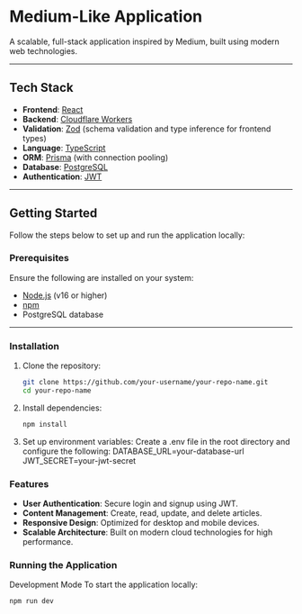 # **Medium-Like Application**

A scalable, full-stack application inspired by Medium, built using modern web technologies.

---

## **Tech Stack**

- **Frontend**: [React](https://reactjs.org/)  
- **Backend**: [Cloudflare Workers](https://developers.cloudflare.com/workers/)  
- **Validation**: [Zod](https://zod.dev/) (schema validation and type inference for frontend types)  
- **Language**: [TypeScript](https://www.typescriptlang.org/)  
- **ORM**: [Prisma](https://www.prisma.io/) (with connection pooling)  
- **Database**: [PostgreSQL](https://www.postgresql.org/)  
- **Authentication**: [JWT](https://jwt.io/)  

---

## **Getting Started**

Follow the steps below to set up and run the application locally:

### **Prerequisites**
Ensure the following are installed on your system:
- [Node.js](https://nodejs.org/) (v16 or higher)
- [npm](https://www.npmjs.com/)
- PostgreSQL database

---

### **Installation**

1. Clone the repository:
   ```bash
   git clone https://github.com/your-username/your-repo-name.git
   cd your-repo-name


2. Install dependencies:
   ```bash
   npm install

3. Set up environment variables: Create a .env file in the root directory and configure the following:
   DATABASE_URL=your-database-url
   JWT_SECRET=your-jwt-secret

### **Features**
- **User Authentication**: Secure login and signup using JWT.
- **Content Management**: Create, read, update, and delete articles.
- **Responsive Design**: Optimized for desktop and mobile devices.
- **Scalable Architecture**:  Built on modern cloud technologies for high performance.


### **Running the Application**
   Development Mode
   To start the application locally:
   ```bash 
   npm run dev

